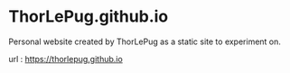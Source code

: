 # ThorLePug.github.io

Personal website created by ThorLePug as a static site to experiment on.

url : https://thorlepug.github.io
